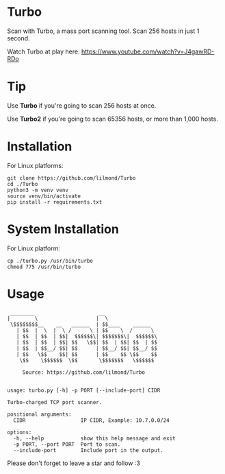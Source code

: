 # Turbo
Scan with Turbo, a mass port scanning tool. Scan 256 hosts in just 1 second.

Watch Turbo at play here: https://www.youtube.com/watch?v=J4gawRD-RDo

# Tip
Use **Turbo** if you're going to scan 256 hosts at once.

Use **Turbo2** if you're going to scan 65356 hosts, or more than 1,000 hosts.

# Installation
For Linux platforms:
```
git clone https://github.com/lilmond/Turbo
cd ./Turbo
python3 -m venv venv
source venv/bin/activate
pip install -r requirements.txt
```

# System Installation
For Linux platform:
```
cp ./turbo.py /usr/bin/turbo
chmod 775 /usr/bin/turbo
```

# Usage
```
 ________                     __                 
|        \                   |  \                
 \$$$$$$$$__    __   ______  | $$____    ______  
   | $$  |  \  |  \ /      \ | $$    \  /      \ 
   | $$  | $$  | $$|  $$$$$$\| $$$$$$$\|  $$$$$$\
   | $$  | $$  | $$| $$   \$$| $$  | $$| $$  | $$
   | $$  | $$__/ $$| $$      | $$__/ $$| $$__/ $$
   | $$   \$$    $$| $$      | $$    $$ \$$    $$
    \$$    \$$$$$$  \$$       \$$$$$$$   \$$$$$$ 

     Source: https://github.com/lilmond/Turbo

     
usage: turbo.py [-h] -p PORT [--include-port] CIDR

Turbo-charged TCP port scanner.

positional arguments:
  CIDR                  IP CIDR, Example: 10.7.0.0/24

options:
  -h, --help            show this help message and exit
  -p PORT, --port PORT  Port to scan.
  --include-port        Include port in the output.
```

Please don't forget to leave a star and follow :3
